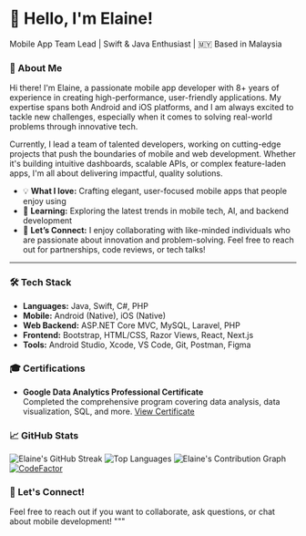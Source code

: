 # 👋 Hello, I'm Elaine!
Mobile App Team Lead | Swift & Java Enthusiast | 🇲🇾 Based in Malaysia

### 🔧 About Me
Hi there! I'm Elaine, a passionate mobile app developer with 8+ years of experience in creating high-performance, user-friendly applications. My expertise spans both Android and iOS platforms, and I am always excited to tackle new challenges, especially when it comes to solving real-world problems through innovative tech.

Currently, I lead a team of talented developers, working on cutting-edge projects that push the boundaries of mobile and web development. Whether it's building intuitive dashboards, scalable APIs, or complex feature-laden apps, I'm all about delivering impactful, quality solutions.

- 💡 **What I love:** Crafting elegant, user-focused mobile apps that people enjoy using
- 🌱 **Learning:** Exploring the latest trends in mobile tech, AI, and backend development
- 🔗 **Let’s Connect:** I enjoy collaborating with like-minded individuals who are passionate about innovation and problem-solving. Feel free to reach out for partnerships, code reviews, or tech talks!

---

### 🛠 Tech Stack
- **Languages:** Java, Swift, C#, PHP
- **Mobile:** Android (Native), iOS (Native)
- **Web Backend:** ASP.NET Core MVC, MySQL, Laravel, PHP
- **Frontend:** Bootstrap, HTML/CSS, Razor Views, React, Next.js
- **Tools:** Android Studio, Xcode, VS Code, Git, Postman, Figma


### 🎓 Certifications
- **Google Data Analytics Professional Certificate**  
  Completed the comprehensive program covering data analysis, data visualization, SQL, and more. [View Certificate](https://www.coursera.org/account/accomplishments/professional-cert/KLQYF98DGYM7)


### 📈 GitHub Stats
![Elaine's GitHub Streak](https://github-readme-streak-stats.herokuapp.com/?user=ElaineKong&theme=radical)
![Top Languages](https://github-readme-stats.vercel.app/api/top-langs/?username=ElaineKong&layout=compact&theme=radical)
![Elaine's Contribution Graph](https://activity-graph.herokuapp.com/graph?username=ElaineKong&theme=radical)
[![CodeFactor](https://www.codefactor.io/repository/github/ElaineKong/repository-name/badge)](https://www.codefactor.io/repository/github/ElaineKong/repository-name)


### 💬 Let's Connect!
Feel free to reach out if you want to collaborate, ask questions, or chat about mobile development!
"""
